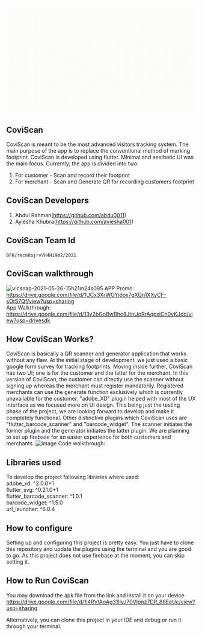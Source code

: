 ![CoviScan](https://github.com/swafwan/CoviScan/blob/main/VERSION%201.gif)
## CoviScan
 CoviScan is meant to be the most advanced visitors tracking system. The main purpose of the app is to replace the conventional method of marking footprint. CoviScan is developed using flutter. Minimal and aesthetic UI was the main focus. Currently, the app is divided into two:
 1) For customer - Scan and record their footprint
 2) For merchant - Scan and Generate QR for recording customers footprint

## CoviScan Developers
  1. Abdul Rahman(https://github.com/abdu0011)
  2. Ayiesha Khubra(https://github.com/ayiesha001)

## CoviScan Team Id
    BFH/recn8ojrvVH4Hi9m2/2021
  
## CoviScan walkthrough
![vlcsnap-2021-05-26-15h21m24s095](https://user-images.githubusercontent.com/84282000/119640409-33b5dc80-be36-11eb-8edd-4c571cf81ee9.png)
 APP Promo: https://drive.google.com/file/d/1UCx3XrWOYjdox7gXQn1XXyCF-sOtS7Qf/view?usp=sharing \
 App Walkthrough: https://drive.google.com/file/d/13y2bGoBwBhc8JtnUoRrAqpxiCh0vKJdc/view?usp=drivesdk
 
  
## How CoviScan Works?
  CoviScan is basically a QR scanner and generator application that works without any flaw. At the initial stage of development, we just used a basic google form survey for tracking footprints. Moving inside further, CoviScan has two UI; one is for the customer and the latter for the merchant. In this version of CoviScan, the customer can directly use the scanner without signing up whereas the merchant must register mandatorily. Registered merchants can use the generate function exclusively which is currently unavailable for the customer. "adobe_XD" plugin helped with most of the UX interface as we focused more on UI design. This being just the testing phase of the project, we are looking forward to develop and make it completely functional. Other distinctive plugins which CoviScan uses are "flutter_barcode_scanner" and "barcode_widget". The scanner initiates the former plugin and the generator initiates the latter plugin. We are planning to set up firebase for an easier experience for both customers and merchants. 
  ![image](https://user-images.githubusercontent.com/84282000/119640033-d3269f80-be35-11eb-8744-1085c8c92f38.png)
Code walkthrough: 

## Libraries used
  To develop the project following libraries where used:\
  adobe_xd: ^2.0.0+1\
  flutter_svg: ^0.21.0+1\
  flutter_barcode_scanner: ^1.0.1\
  barcode_widget: ^1.5.0\
  url_launcher: ^6.0.4
 
    
## How to configure
  Setting up and configuring this project is pretty easy. You just have to clone this repository and update the plugins using the terminal and you are good to go. As this project does not use firebase at the moment, you can skip setting it.
  
## How to Run CoviScan
   You may download the apk file from the link and install it on your device
        https://drive.google.com/file/d/1l4RVIAoAg31IIyJ70VIpnz7DR_88EeUc/view?usp=sharing 
        
   Alternatively, you can clone this project in your IDE and debug or run it through your terminal.
